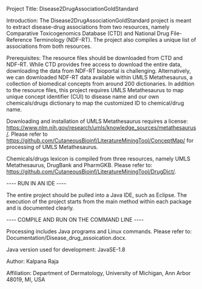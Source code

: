 Project Title: Disease2DrugAssociationGoldStandard


Introduction: 
The Disease2DrugAssociationGoldStandard project is meant to extract disease-drug associations from two resources, namely Comparative Toxicogenomics Database (CTD) and National Drug File-Reference Terminology (NDF-RT). The project also compiles a unique list of associations from both resources.  


Prerequisites: The resource files should be downloaded from CTD and NDF-RT. While CTD provides free access to download the entire data, downloading the data from NDF-RT bioportal is challenging. Alternatively, we can downloaded NDF-RT data available within UMLS Metathesaurus, a collection of biomedical concepts from around 200 dictionaries. In addition to the resource files, this project requires UMLS Metathesaurus to map unique concept identifier (CUI) to disease name and our own chemicals/drugs dictionary to map the customized ID to chemical/drug name.

Downloading and installation of UMLS Metathesaurus requires a license: https://www.nlm.nih.gov/research/umls/knowledge_sources/metathesaurus/. 
Please refer to https://github.com/CutaneousBioinf/LiteratureMiningTool/ConceptMap/ for processing of UMLS Metathesaurus.

Chemicals/drugs lexicon is compiled from three resources, namely UMLS Metathesaurus, DrugBank and PharmGKB. 
Please refer to: https://github.com/CutaneousBioinf/LiteratureMiningTool/DrugDict/.  


---- RUN IN AN IDE ----

The entire project should be pulled into a Java IDE, such as Eclipse. The execution of the project starts from the main method within each package and is documented clearly.


---- COMPILE AND RUN ON THE COMMAND LINE ----

Processing includes Java programs and Linux commands. Please refer to: Documentation/Disease_drug_assoication.docx. 


Java version used for development: JavaSE-1.8

Author: Kalpana Raja

Affiliation: Department of Dermatology, University of Michigan, Ann Arbor 48019, MI, USA

